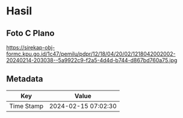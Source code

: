 # Hasil

## Foto C Plano

https://sirekap-obj-formc.kpu.go.id/1c47/pemilu/pdpr/12/18/04/20/02/1218042002002-20240214-203038--5a9922c9-f2a5-4d4d-b744-d867bd760a75.jpg


## Metadata

| Key        | Value               |
| ---------- | ------------------- |
| Time Stamp | 2024-02-15 07:02:30 |



